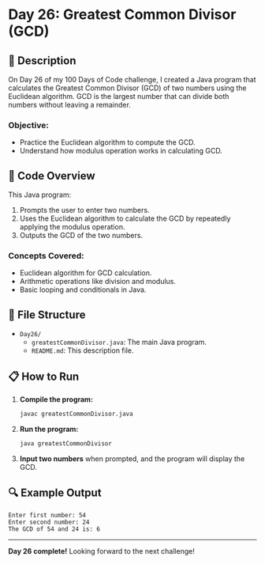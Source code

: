 # Day 26: Greatest Common Divisor (GCD)

## 📝 Description

On Day 26 of my 100 Days of Code challenge, I created a Java program that calculates the Greatest Common Divisor (GCD) of two numbers using the Euclidean algorithm. GCD is the largest number that can divide both numbers without leaving a remainder.

### **Objective:**
- Practice the Euclidean algorithm to compute the GCD.
- Understand how modulus operation works in calculating GCD.

## 🚀 Code Overview

This Java program:
1. Prompts the user to enter two numbers.
2. Uses the Euclidean algorithm to calculate the GCD by repeatedly applying the modulus operation.
3. Outputs the GCD of the two numbers.

### **Concepts Covered:**
- Euclidean algorithm for GCD calculation.
- Arithmetic operations like division and modulus.
- Basic looping and conditionals in Java.

## 📂 File Structure
- `Day26/`
  - `greatestCommonDivisor.java`: The main Java program.
  - `README.md`: This description file.

## 📋 How to Run
1. **Compile the program:**
   ```bash
   javac greatestCommonDivisor.java
   ```
2. **Run the program:**
   ```bash
   java greatestCommonDivisor
   ```
3. **Input two numbers** when prompted, and the program will display the GCD.

## 🔍 Example Output

```plaintext
Enter first number: 54
Enter second number: 24
The GCD of 54 and 24 is: 6
```

---

**Day 26 complete!** Looking forward to the next challenge!
